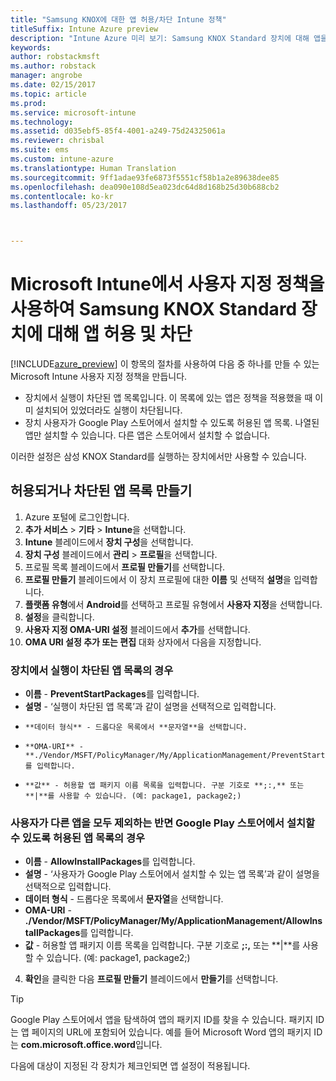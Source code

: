 ```yaml
---
title: "Samsung KNOX에 대한 앱 허용/차단 Intune 정책"
titleSuffix: Intune Azure preview
description: "Intune Azure 미리 보기: Samsung KNOX Standard 장치에 대해 앱을 허용하거나 차단하는 사용자 지정 프로필을 만듭니다."
keywords: 
author: robstackmsft
ms.author: robstack
manager: angrobe
ms.date: 02/15/2017
ms.topic: article
ms.prod: 
ms.service: microsoft-intune
ms.technology: 
ms.assetid: d035ebf5-85f4-4001-a249-75d24325061a
ms.reviewer: chrisbal
ms.suite: ems
ms.custom: intune-azure
ms.translationtype: Human Translation
ms.sourcegitcommit: 9ff1adae93fe6873f5551cf58b1a2e89638dee85
ms.openlocfilehash: dea090e108d5ea023dc64d8d168b25d30b688cb2
ms.contentlocale: ko-kr
ms.lasthandoff: 05/23/2017



---
```

# <a name="use-custom-policies-to-allow-and-block-apps-for-samsung-knox-standard-devices-in-microsoft-intune"></a>Microsoft Intune에서 사용자 지정 정책을 사용하여 Samsung KNOX Standard 장치에 대해 앱 허용 및 차단
[!INCLUDE[azure_preview](./includes/azure_preview.md)] 이 항목의 절차를 사용하여 다음 중 하나를 만들 수 있는 Microsoft Intune 사용자 지정 정책을 만듭니다.

- 장치에서 실행이 차단된 앱 목록입니다. 이 목록에 있는 앱은 정책을 적용했을 때 이미 설치되어 있었더라도 실행이 차단됩니다.
- 장치 사용자가 Google Play 스토어에서 설치할 수 있도록 허용된 앱 목록. 나열된 앱만 설치할 수 있습니다. 다른 앱은 스토어에서 설치할 수 없습니다.

이러한 설정은 삼성 KNOX Standard를 실행하는 장치에서만 사용할 수 있습니다.

## <a name="create-an-allowed-or-blocked-app-list"></a>허용되거나 차단된 앱 목록 만들기

1. Azure 포털에 로그인합니다.
2. **추가 서비스** > **기타** > **Intune**을 선택합니다.
3. **Intune** 블레이드에서 **장치 구성**을 선택합니다.
2. **장치 구성** 블레이드에서 **관리** > **프로필**을 선택합니다.
2. 프로필 목록 블레이드에서 **프로필 만들기**를 선택합니다.
3. **프로필 만들기** 블레이드에서 이 장치 프로필에 대한 **이름** 및 선택적 **설명**을 입력합니다.
2. **플랫폼 유형**에서 **Android**를 선택하고 프로필 유형에서 **사용자 지정**을 선택합니다.
3. **설정**을 클릭합니다.
3. **사용자 지정 OMA-URI 설정** 블레이드에서 **추가**를 선택합니다.
4. **OMA URI 설정 추가 또는 편집** 대화 상자에서 다음을 지정합니다.

### <a name="for-a-list-of-apps-that-are-blocked-from-running-on-the-device"></a>장치에서 실행이 차단된 앱 목록의 경우

- **이름** - **PreventStartPackages**를 입력합니다.
- **설명** - ‘실행이 차단된 앱 목록’과 같이 설명을 선택적으로 입력합니다.
-     **데이터 형식** - 드롭다운 목록에서 **문자열**을 선택합니다.
-     **OMA-URI** - **./Vendor/MSFT/PolicyManager/My/ApplicationManagement/PreventStartPackages**를 입력합니다.
-     **값** - 허용할 앱 패키지 이름 목록을 입력합니다. 구분 기호로 **;:,** 또는 **|**를 사용할 수 있습니다. (예: package1, package2;)

### <a name="for-a-list-of-apps-that-users-are-allowed-to-install-from-the-google-play-store-while-excluding-all-other-apps"></a>사용자가 다른 앱을 모두 제외하는 반면 Google Play 스토어에서 설치할 수 있도록 허용된 앱 목록의 경우
- **이름** - **AllowInstallPackages**를 입력합니다.
- **설명** - ‘사용자가 Google Play 스토어에서 설치할 수 있는 앱 목록’과 같이 설명을 선택적으로 입력합니다.
- **데이터 형식** - 드롭다운 목록에서 **문자열**을 선택합니다.
- **OMA-URI** - **./Vendor/MSFT/PolicyManager/My/ApplicationManagement/AllowInstallPackages**를 입력합니다.
- **값** - 허용할 앱 패키지 이름 목록을 입력합니다. 구분 기호로 **;:,** 또는 **|**를 사용할 수 있습니다. (예: package1, package2;)

4. **확인**을 클릭한 다음 **프로필 만들기** 블레이드에서 **만들기**를 선택합니다.

>[!TIP]
> Google Play 스토어에서 앱을 탐색하여 앱의 패키지 ID를 찾을 수 있습니다. 패키지 ID는 앱 페이지의 URL에 포함되어 있습니다. 예를 들어 Microsoft Word 앱의 패키지 ID는 **com.microsoft.office.word**입니다.

다음에 대상이 지정된 각 장치가 체크인되면 앱 설정이 적용됩니다.


<!---## Assign the custom profile--->

